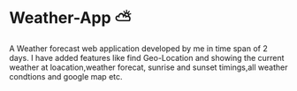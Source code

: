 # Weather-App ⛅
A Weather forecast web application developed by me in time span of 2 days. I have added features like find Geo-Location and showing the current weather at loacation,weather forecat,	sunrise and sunset timings,all weather condtions and google map etc.

